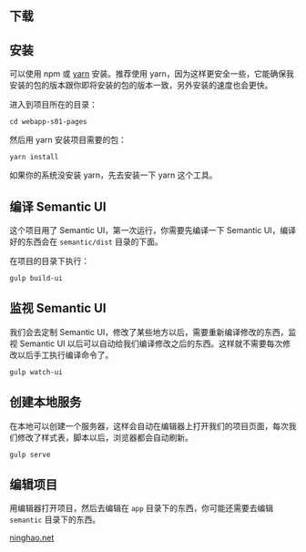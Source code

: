 ## 下载


## 安装
可以使用 npm 或 [yarn](https://yarnpkg.com/zh-Hans/) 安装。推荐使用 yarn，因为这样更安全一些，它能确保我安装的包的版本跟你即将安装的包的版本一致，另外安装的速度也会更快。

进入到项目所在的目录：
```
cd webapp-s01-pages
```
然后用 yarn 安装项目需要的包：
```
yarn install
```
如果你的系统没安装 yarn，先去安装一下 yarn 这个工具。

## 编译 Semantic UI
这个项目用了 Semantic UI，第一次运行，你需要先编译一下 Semantic UI，编译好的东西会在 `semantic/dist` 目录的下面。

在项目的目录下执行：

```
gulp build-ui
```

## 监视 Semantic UI
我们会去定制 Semantic UI，修改了某些地方以后，需要重新编译修改的东西，监视 Semantic UI 以后可以自动给我们编译修改之后的东西。这样就不需要每次修改以后手工执行编译命令了。

```
gulp watch-ui
```

## 创建本地服务
在本地可以创建一个服务器，这样会自动在编辑器上打开我们的项目页面，每次我们修改了样式表，脚本以后，浏览器都会自动刷新。

```
gulp serve
```

## 编辑项目
用编辑器打开项目，然后去编辑在 `app` 目录下的东西，你可能还需要去编辑 `semantic` 目录下的东西。

[ninghao.net](http://ninghao.net)
